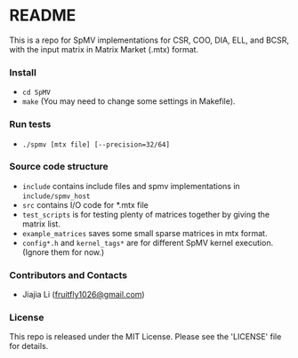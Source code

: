 # README #

This is a repo for SpMV implementations for CSR, COO, DIA, ELL, and BCSR, with the input matrix in Matrix Market (.mtx) format.

### Install ###

* `cd SpMV`
* `make` (You may need to change some settings in Makefile).

### Run tests ###

* `./spmv [mtx file] [--precision=32/64]`

### Source code structure ###

* `include` contains include files and spmv implementations in `include/spmv_host`
* `src` contains I/O code for \*.mtx file
* `test_scripts` is for testing plenty of matrices together by giving the matrix list.
* `example_matrices` saves some small sparse matrices in mtx format.
* `config*.h` and `kernel_tags*` are for different SpMV kernel execution. (Ignore them for now.)

### Contributors and Contacts ###

* Jiajia Li (fruitfly1026@gmail.com)

### License ###

This repo is released under the MIT License. Please see the 'LICENSE' file for details.
